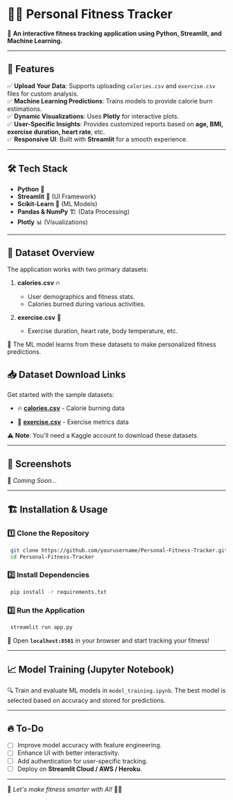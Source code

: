 
# 🏋️‍♂️ Personal Fitness Tracker

📌 **An interactive fitness tracking application using Python, Streamlit, and Machine Learning.**

---

## 🚀 Features

✅ **Upload Your Data**: Supports uploading `calories.csv` and `exercise.csv` files for custom analysis.  
✅ **Machine Learning Predictions**: Trains models to provide calorie burn estimations.  
✅ **Dynamic Visualizations**: Uses **Plotly** for interactive plots.  
✅ **User-Specific Insights**: Provides customized reports based on **age, BMI, exercise duration, heart rate**, etc.  
✅ **Responsive UI**: Built with **Streamlit** for a smooth experience.  

---

## 🛠️ Tech Stack

- **Python** 🐍
- **Streamlit** 🎨 (UI Framework)
- **Scikit-Learn** 🤖 (ML Models)
- **Pandas & NumPy** 🏗️ (Data Processing)
- **Plotly** 📊 (Visualizations)

---

## 📂 Dataset Overview

The application works with two primary datasets:

1. **calories.csv** 🔥
   - User demographics and fitness stats.
   - Calories burned during various activities.
     
2. **exercise.csv** 🏃
   - Exercise duration, heart rate, body temperature, etc.
     
📌 The ML model learns from these datasets to make personalized fitness predictions.

## 📥 Dataset Download Links

Get started with the sample datasets:

- 🔥 **[calories.csv](https://www.kaggle.com/code/emdemor/predicting-burned-calories-on-workout?select=calories.csv)** - Calorie burning data
  
- 🏃 **[exercise.csv](https://www.kaggle.com/code/emdemor/predicting-burned-calories-on-workout?select=exercise.csv)** - Exercise metrics data

⚠️ **Note**: You'll need a Kaggle account to download these datasets.

---
## 📸 Screenshots

🚀 *Coming Soon...*

---

## 🏗️ Installation & Usage

### 1️⃣ Clone the Repository
```bash
 git clone https://github.com/yourusername/Personal-Fitness-Tracker.git
 cd Personal-Fitness-Tracker
```

### 2️⃣ Install Dependencies
```bash
 pip install -r requirements.txt
```

### 3️⃣ Run the Application
```bash
 streamlit run app.py
```

🚀 Open **`localhost:8501`** in your browser and start tracking your fitness!  

---

## 📈 Model Training (Jupyter Notebook)

🔍 Train and evaluate ML models in `model_training.ipynb`. The best model is selected based on accuracy and stored for predictions.

---

## 🔥 To-Do

- [ ] Improve model accuracy with feature engineering.
- [ ] Enhance UI with better interactivity.
- [ ] Add authentication for user-specific tracking.
- [ ] Deploy on **Streamlit Cloud / AWS / Heroku**.

---

🚀 *Let's make fitness smarter with AI!* 🏋️‍♂️
